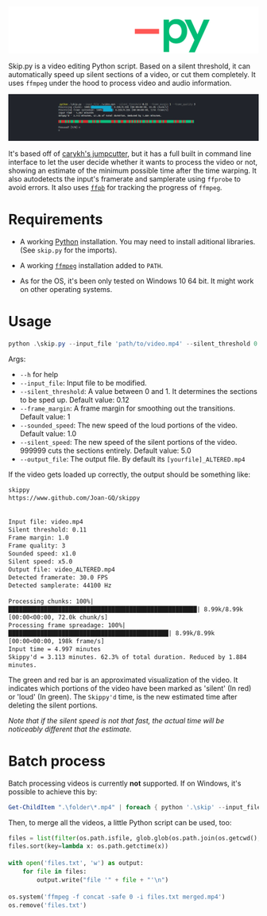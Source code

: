 <div align='center'>
  <img src="./assets/skippy-logo.png">
</div>

Skip.py is a video editing Python script. Based on a silent threshold, it can automatically speed up silent sections of a video, or cut them completely. It uses `ffmpeg` under the hood to process video and audio information.

![](assets/skippy-test.png)

It's based off of [carykh's jumpcutter](https://www.github.com/carykh/jumpcutter), but it has a full built in command line interface to let the user decide whether it wants to process the video or not, showing an estimate of the minimum possible time after the time warping. It also autodetects the input's framerate and samplerate using `ffprobe` to avoid errors. It also uses [`ffpb`](https://www.github.com/althonos/ffpb) for tracking the progress of `ffmpeg`.



# Requirements

- A working [Python](https://www.python.org/) installation.
  You may need to install aditional libraries. (See `skip.py` for the imports).

- A working [`ffmpeg`](https://ffmpeg.org/) installation added to `PATH`.

- As for the OS, it's been only tested on Windows 10 64 bit. It might work on other operating systems.


# Usage

```powershell
python .\skip.py --input_file 'path/to/video.mp4' --silent_threshold 0.11 --frame_margin 1 --frame_quality 3
```

Args:
- `--h` for help
 - `--input_file`: Input file to be modified.
 - `--silent_threshold`: A value between 0 and 1. It determines the sections to be sped up. Default value: 0.12
 - `--frame_margin`: A frame margin for smoothing out the transitions. Default value: 1
 - `--sounded_speed`: The new speed of the loud portions of the video. Default value: 1.0
 - `--silent_speed`: The new speed of the silent portions of the video.  999999 cuts the sections entirely. Default value: 5.0
 - `--output_file`: The output file. By default its `[yourfile]_ALTERED.mp4`
 
 If the video gets loaded up correctly, the output should be something like:
 
 ```powerhsell
 skippy
https://www.github.com/Joan-GQ/skippy


Input file: video.mp4
Silent threshold: 0.11
Frame margin: 1.0
Frame quality: 3
Sounded speed: x1.0
Silent speed: x5.0
Output file: video_ALTERED.mp4
Detected framerate: 30.0 FPS
Detected samplerate: 44100 Hz

Processing chunks: 100%|█████████████████████████████████████████████████████| 8.99k/8.99k [00:00<00:00, 72.0k chunk/s]
Processing frame spreadage: 100%|█████████████████████████████████████████████| 8.99k/8.99k [00:00<00:00, 198k frame/s]
Input time = 4.997 minutes
Skippy'd = 3.113 minutes. 62.3% of total duration. Reduced by 1.884 minutes.
```

The green and red bar is an approximated visualization of the video. It indicates which portions of the video have been marked as 'silent' (In red) or 'loud' (In green). The `Skippy'd` time, is the new estimated time after deleting the silent portions.

*Note that if the silent speed is not that fast, the actual time will be noticeably different that the estimate.*

# Batch process

Batch processing videos is currently **not** supported.
If on Windows, it's possible to achieve this by:
```powershell
Get-ChildItem ".\folder\*.mp4" | foreach { python '.\skip' --input_file $_.FullName }
```

Then, to merge all the videos, a little Python script can be used, too:

```python
files = list(filter(os.path.isfile, glob.glob(os.path.join(os.getcwd(), '*.mp4'))))
files.sort(key=lambda x: os.path.getctime(x))

with open('files.txt', 'w') as output:
    for file in files:
        output.write("file '" + file + "'\n")

os.system('ffmpeg -f concat -safe 0 -i files.txt merged.mp4')
os.remove('files.txt')
```
